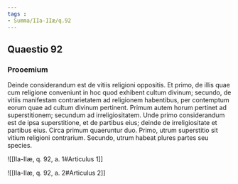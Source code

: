```yaml
---
tags : 
- Summa/IIa-IIæ/q.92
---
```


## Quaestio 92

### Prooemium

Deinde considerandum est de vitiis religioni oppositis. Et primo, de illis quae cum religione conveniunt in hoc quod exhibent cultum divinum; secundo, de vitiis manifestam contrarietatem ad religionem habentibus, per contemptum eorum quae ad cultum divinum pertinent. Primum autem horum pertinet ad superstitionem; secundum ad irreligiositatem. Unde primo considerandum est de ipsa superstitione, et de partibus eius; deinde de irreligiositate et partibus eius. Circa primum quaeruntur duo. Primo, utrum superstitio sit vitium religioni contrarium. Secundo, utrum habeat plures partes seu species.

![[IIa-IIæ, q. 92, a. 1#Articulus 1]]

![[IIa-IIæ, q. 92, a. 2#Articulus 2]]

